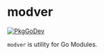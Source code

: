 # modver
[![PkgGoDev](https://pkg.go.dev/badge/github.com/tenntenn/modver)](https://pkg.go.dev/github.com/tenntenn/modver)

`modver` is utility for Go Modules.
